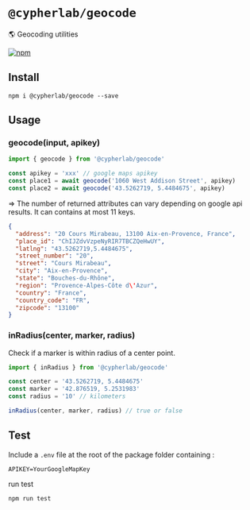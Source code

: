 # `@cypherlab/geocode`


🌎 Geocoding utilities  

<a href="https://www.npmjs.com/package/@cypherlab/geocode">
  <img alt="npm" src="https://img.shields.io/npm/v/@cypherlab/geocode">
</a>

## Install
```
npm i @cypherlab/geocode --save
```


## Usage

### geocode(input, apikey)

```js
import { geocode } from '@cypherlab/geocode'

const apikey = 'xxx' // google maps apikey
const place1 = await geocode('1060 West Addison Street', apikey)
const place2 = await geocode('43.5262719, 5.4484675', apikey)
```
=> The number of returned attributes can vary depending on google api results. It can contains at most 11 keys.

```json
{
  "address": "20 Cours Mirabeau, 13100 Aix-en-Provence, France",
  "place_id": "ChIJZdvVzpeNyRIR7TBCZQeHwUY",
  "latlng": "43.5262719,5.4484675",
  "street_number": "20",
  "street": "Cours Mirabeau",
  "city": "Aix-en-Provence",
  "state": "Bouches-du-Rhône",
  "region": "Provence-Alpes-Côte d\'Azur",
  "country": "France",
  "country_code": "FR",
  "zipcode": "13100"
}
```

### inRadius(center, marker, radius)

Check if a marker is within radius of a center point.


```js
import { inRadius } from '@cypherlab/geocode'

const center = '43.5262719, 5.4484675'
const marker = '42.876519, 5.2531983'
const radius = '10' // kilometers

inRadius(center, marker, radius) // true or false
```


## Test

Include a `.env` file at the root of the package folder containing :
```
APIKEY=YourGoogleMapKey
```

run test
```
npm run test
```


